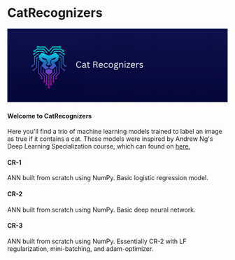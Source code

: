 # CatRecognizers
<img src="https://github.com/jdeda/CatRecognizers/blob/main/Images/banner_catRecognizers.png" alt="drawing" width="650"/>


#### Welcome to CatRecognizers
Here you'll find a trio of machine learning models trained to label an image as true if it contains a cat. 
These models were inspired by Andrew Ng's Deep Learning Specialization course, which can found on [here.](https://www.coursera.org/specializations/deep-learning)

#### CR-1
ANN built from scratch using NumPy. Basic logistic regression model.

#### CR-2
ANN built from scratch using NumPy. Basic deep neural network.

#### CR-3
ANN built from scratch using NumPy. Essentially CR-2 with LF regularization, mini-batching, and adam-optimizer.
